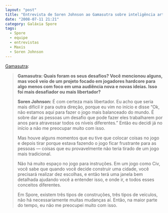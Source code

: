```yaml
---
layout: "post"
title: "Entrevista de Soren Johnson ao Gamasutra sobre inteligência artificial"
date: "2008-07-11 21:21"
category: Galáxia Spore
tags:
  - Spore
  - equipe
  - entrevistas
  - Maxis
  - Soren Johnson
---
```

[Gamasutra](http://www.gamasutra.com/view/feature/3722/interview_soren_johnson__spores_.php?page=1):

> **Gamasutra: Quais foram os seus desafios? Você mencionou alguns, mas você veio de um projeto focado em jogadores hardcore para algo menos com foco em uma audiência nova e novas ideias. Isso foi mais desafiador ou mais libertador?**
>
> **Soren Johnson:**  É com certeza mais libertador. Eu acho que seria mais difícil ir para outra direção, porque eu vim no início e disse “Ok, não estamos aqui para fazer o jogo mais balanceado do mundo. É sobre dar as pessoas um desafio que pode fazer eles trabalharem por anos para atravessar todos os níveis diferentes.” Então eu decidi já no início a não me preocupar muito com isso.
>
> Mas houve alguns momentos que eu tive que colocar coisas no jogo e depois tirar porque estava fazendo o jogo ficar frustrante para as pessoas — coisas que eu provavelmente não teria tirado de um jogo mais tradicional.
>
> Não há muito espaço no jogo para instruções. Em um jogo como Civ, você sabe que quando você decide construir uma cidade, você precisará realizar dez escolhas, e então terá uma janela bem detalhada ajudando você a entender isso, e onde ir, e todos esses conceitos diferentes.
>
> Em Spore, existem três tipos de construções, três tipos de veículos, não há necessariamente muitas mudanças aí. Então, na maior parte do tempo, eu não me preocupei muito com isso.
